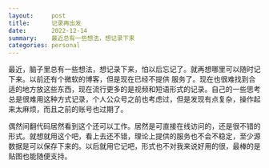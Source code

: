 ```yaml
---
layout:     post
title:      记录再出发
date:       2022-12-14
summary:    最近总有一些想法，想记录下来
categories: personal
---
```

最近，脑子里总有一些想法，想记录下来，怕以后忘记了。就再想哪里可以随时记下来。以前还有个微软的博客，但是现在已经不提供 服务了。现在也很难找到合适的地方放这些东西，现在流行更多的是视频和短语形式的记录。自己的一些思考总是很难用这种方式记录，个人公众号之前也考虑过，但是发现有点复杂，操作起来太麻烦，而且之前的账号也过期了。

偶然间翻代码居然看到这个还可以工作。居然是可直接在线访问的，还是很不错的形式。就想就用这个吧，看上去还不错，理论上提供的服务也不会不稳定，至少源数据是可以保存下来的。以后就用它记吧，形式也不对我来说好用的很，最棒的是贴图也能随便支持。